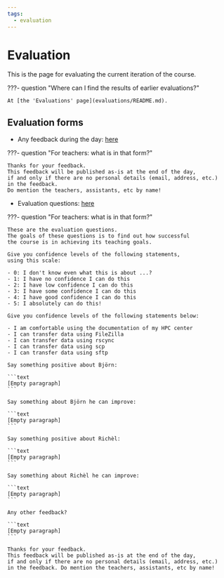 ```yaml
---
tags:
  - evaluation
---
```


# Evaluation

This is the page for evaluating the current iteration of the course.

???- question "Where can I find the results of earlier evaluations?"

    At [the 'Evaluations' page](evaluations/README.md).

## Evaluation forms

- Any feedback during the day: [here](https://docs.google.com/forms/d/e/1FAIpQLScgTE9OoHVw-MmluWPz2ZlNKBKsKaAxw77ynGyozjxcvm1gpg/viewform?usp=header)

???- question "For teachers: what is in that form?"

    Thanks for your feedback.
    This feedback will be published as-is at the end of the day,
    if and only if there are no personal details (email, address, etc.)
    in the feedback.
    Do mention the teachers, assistants, etc by name!

- Evaluation questions: [here](https://docs.google.com/forms/d/e/1FAIpQLScs0JbgtgGFN4p818BzH3nwgqUGdIf7hsyLLC3wYQB1IK7M5A/viewform?usp=header)

???- question "For teachers: what is in that form?"

    These are the evaluation questions.
    The goals of these questions is to find out how successful
    the course is in achieving its teaching goals.

    Give you confidence levels of the following statements,
    using this scale:

    - 0: I don't know even what this is about ...?
    - 1: I have no confidence I can do this
    - 2: I have low confidence I can do this
    - 3: I have some confidence I can do this
    - 4: I have good confidence I can do this
    - 5: I absolutely can do this!

    Give you confidence levels of the following statements below:

    - I am comfortable using the documentation of my HPC center
    - I can transfer data using FileZilla
    - I can transfer data using rscync
    - I can transfer data using scp
    - I can transfer data using sftp

    Say something positive about Björn:

    ```text
    [Empty paragraph]
    ```

    Say something about Björn he can improve:

    ```text
    [Empty paragraph]
    ```

    Say something positive about Richèl:

    ```text
    [Empty paragraph]
    ```

    Say something about Richèl he can improve:

    ```text
    [Empty paragraph]
    ```

    Any other feedback?

    ```text
    [Empty paragraph]
    ```

    Thanks for your feedback.
    This feedback will be published as-is at the end of the day,
    if and only if there are no personal details (email, address, etc.)
    in the feedback. Do mention the teachers, assistants, etc by name!
